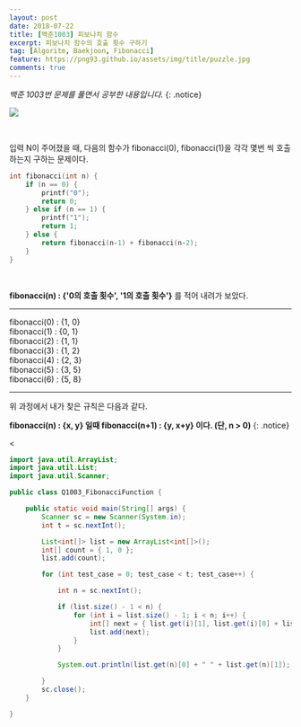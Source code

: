 ```yaml
---
layout: post
date: 2018-07-22
title: [백준1003] 피보나치 함수
excerpt: 피보나치 함수의 호출 횟수 구하기
tag: [Algoritm, Baekjoon, Fibonacci]
feature: https://png93.github.io/assets/img/title/puzzle.jpg
comments: true
---
```

_백준 1003번 문제를 풀면서 공부한 내용입니다._
{: .notice}

<a href = "https://www.acmicpc.net/problem/1003"><img src = "https://png93.github.io/assets/img/title/baekjoon.PNG"></a>

<br/>

입력 N이 주어졌을 때, 다음의 함수가 fibonacci(0), fibonacci(1)을 각각 몇번 씩 호출하는지 구하는 문제이다.

~~~c++
int fibonacci(int n) {
    if (n == 0) {
        printf("0");
        return 0;
    } else if (n == 1) {
        printf("1");
        return 1;
    } else {
        return fibonacci(n‐1) + fibonacci(n‐2);
    }
}
~~~

<br/>

**fibonacci(n) : {'0의 호출 횟수', '1의 호출 횟수'}**
를 적어 내려가 보았다.
- - -
fibonacci(0) : {1, 0} <br/>
fibonacci(1) : {0, 1} <br/>
fibonacci(2) : {1, 1} <br/>
fibonacci(3) : {1, 2} <br/>
fibonacci(4) : {2, 3} <br/>
fibonacci(5) : {3, 5} <br/>
fibonacci(6) : {5, 8}
- - -

위 과정에서 내가 찾은 규칙은 다음과 같다.

**fibonacci(n) : {x, y} 일때 fibonacci(n+1) : {y, x+y} 이다. (단, n > 0)**
{: .notice}

\<

~~~java
import java.util.ArrayList;
import java.util.List;
import java.util.Scanner;

public class Q1003_FibonacciFunction {

	public static void main(String[] args) {
		Scanner sc = new Scanner(System.in);
		int t = sc.nextInt();

		List<int[]> list = new ArrayList<int[]>();
		int[] count = { 1, 0 };
		list.add(count);

		for (int test_case = 0; test_case < t; test_case++) {

			int n = sc.nextInt();

			if (list.size() - 1 < n) {
				for (int i = list.size() - 1; i < n; i++) {
					int[] next = { list.get(i)[1], list.get(i)[0] + list.get(i)[1] };
					list.add(next);
				}
			}

			System.out.println(list.get(n)[0] + " " + list.get(n)[1]);

		}
		sc.close();
	}

}
~~~
